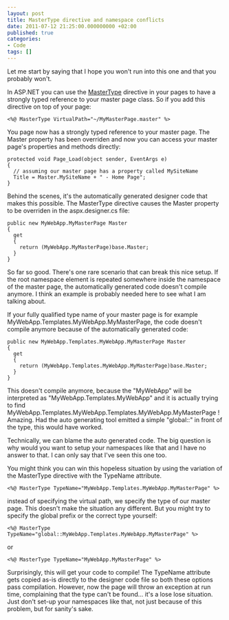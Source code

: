 ```yaml
---
layout: post
title: MasterType directive and namespace conflicts
date: 2011-07-12 21:25:00.000000000 +02:00
published: true
categories:
- Code
tags: []
---
```


Let me start by saying that I hope you won't run into this one and that you probably won't.

In ASP.NET you can use the <a href="http://msdn.microsoft.com/en-us/library/ms228274.aspx" target="_blank">MasterType</a> directive in your pages to have a strongly typed reference to your master page class. So if you add this directive on top of your page:

```
<%@ MasterType VirtualPath="~/MyMasterPage.master" %>
```

You page now has a strongly typed reference to your master page. The Master property has been overriden and now you can access your master page's properties and methods directly:

```
protected void Page_Load(object sender, EventArgs e)
{
  // assuming our master page has a property called MySiteName
  Title = Master.MySiteName + " - Home Page";
}
```

Behind the scenes, it's the automatically generated designer code that makes this possible. The MasterType directive causes the Master property to be overriden in the aspx.designer.cs file:

```
public new MyWebApp.MyMasterPage Master
{
  get
  {
    return (MyWebApp.MyMasterPage)base.Master;
  }
}
```

So far so good. There's one rare scenario that can break this nice setup. If the root namespace element is repeated somewhere inside the namespace of the master page, the automatically generated code doesn't compile anymore. I think an example is probably needed here to see what I am talking about.

If your fully qualified type name of your master page is for example MyWebApp.Templates.MyWebApp.MyMasterPage, the code doesn't compile anymore because of the automatically generated code:

```
public new MyWebApp.Templates.MyWebApp.MyMasterPage Master
{
  get
  {
    return (MyWebApp.Templates.MyWebApp.MyMasterPage)base.Master;
  }
}
```

This doesn't compile anymore, because the "MyWebApp" will be interpreted as "MyWebApp.Templates.MyWebApp" and it is actually trying to find MyWebApp.Templates.MyWebApp.Templates.MyWebApp.MyMasterPage ! Amazing. Had the auto generating tool emitted a simple "global::" in front of the type, this would have worked.

Technically, we can blame the auto generated code. The big question is why would you want to setup your namespaces like that and I have no answer to that. I can only say that I've seen this one too.

You might think you can win this hopeless situation by using the variation of the MasterType directive with the TypeName attribute.

```
<%@ MasterType TypeName="MyWebApp.Templates.MyWebApp.MyMasterPage" %>
```

instead of specifying the virtual path, we specify the type of our master page. This doesn't make the situation any different. But you might try to specify the global prefix or the correct type yourself:

```
<%@ MasterType TypeName="global::MyWebApp.Templates.MyWebApp.MyMasterPage" %>
```

or

```
<%@ MasterType TypeName="MyWebApp.MyMasterPage" %>
```

Surprisingly, this will get your code to compile! The TypeName attribute gets copied as-is directly to the designer code file so both these options pass compilation. However, now the page will throw an exception at run time, complaining that the type can't be found... it's a lose lose situation. Just don't set-up your namespaces like that, not just because of this problem, but for sanity's sake.
